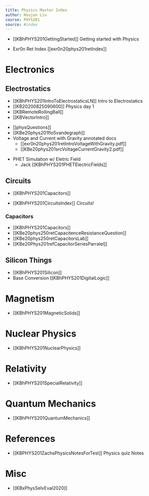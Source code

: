 ```yaml
---
title: Physics Master Index
author: Houjun Liu
course: PHYS201
source: #index
---
```


* [[KBhPHYS201GettingStarted]] Getting started with Physics
- Exr0n Ret Index [[exr0n20phys201retIndex]]
 
# Electronics
## Electrostatics
* [[KBhPHYS201IntroToElectrostaticsLN]] Intro to Electrostatics
* [[KB20200825090600]] Physics day 1
* [[KBRemoteRollingBall]]
* [[KBVectorIntro]]
- [[physQuestions]]
- [[KBe20phys201flo5vandegraph]]
- Voltage and Current with Gravity annotated docs
	- [[exr0n20phys201retIntroVoltageWithGravity.pdf]]
	- [[KBe20phys201srcVoltageCurrentGravity2.pdf]]
 * PHET Simulation w/ Eletric Field
     * Jack [[KBhPHYS201PHETElectricFields]]
	 
## Circuits
- [[KBhPHYS201Capacitors]] 
* [[KBhPHYS201CircuitsIndex]] Circuits!

### Capacitors
- [[KBhPHYS201Capacitors]]
- [[KBe20phys250retCapacitenceResistanceQuestion]]
- [[KBe20phys250retCapacitorsLab]]
- [[KBe20Phys201refCapacitorSeriesParralel]]

## Silicon Things
- [[KBhPHYS201Silicon]]
- Base Conversion [[KBhPHYS201DigitalLogic]]

# Magnetism
- [[KBhPHYS201MagneticSolids]]

# Nuclear Physics
- [[KBhPHYS201NuclearPhysics]] 

# Relativity
- [[KBhPHYS201SpecialRelativity]]

# Quantum Mechanics
- [[KBhPHYS201QuantumMechanics]]

# References
* [[KBPHYS201ZachsPhysicsNotesForTest]] Physics quiz Notes

# Misc 
* [[KBxPhysSelvEval2020]]
 
